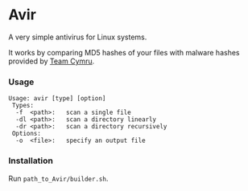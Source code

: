 # Avir

A very simple antivirus for Linux systems.

It works by comparing MD5 hashes of your files with malware hashes provided by [Team Cymru](https://team-cymru.com/mhr).

### Usage

```
Usage: avir [type] [option]
 Types:
  -f  <path>:   scan a single file
  -dl <path>:   scan a directory linearly
  -dr <path>:   scan a directory recursively
 Options:
  -o  <file>:   specify an output file
```

### Installation

Run `path_to_Avir/builder.sh`.